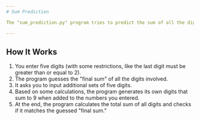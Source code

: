 ```yaml
---
# Sum Prediction

The "sum_prediction.py" program tries to predict the sum of all the digits the user enters. A very silly program. The execution and the instructions provided might not be clear. However, this is something I decided I wanted to program right when my lil cousin brother showed me this trick on pen and paper. It's just something I implemented out of curiosity.

---
```

## How It Works

1. You enter five digits (with some restrictions, like the last digit must be greater than or equal to 2).
2. The program guesses the "final sum" of all the digits involved.
3. It asks you to input additional sets of five digits.
4. Based on some calculations, the program generates its own digits that sum to 9 when added to the numbers you entered.
5. At the end, the program calculates the total sum of all digits and checks if it matches the guessed "final sum."
